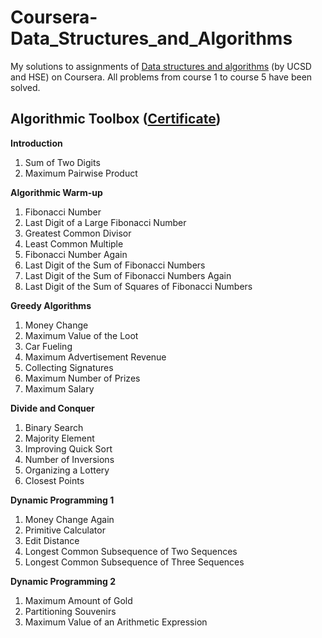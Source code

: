 # Coursera-Data_Structures_and_Algorithms
My solutions to assignments of [Data structures and algorithms](https://www.coursera.org/specializations/data-structures-algorithms) (by UCSD and HSE) on Coursera. All problems from course 1 to course 5 have been solved.

Algorithmic Toolbox ([Certificate](https://www.coursera.org/account/accomplishments/certificate/P7UWAE5Z4NAJ?utm_medium=certificate&utm_source=link&utm_campaign=copybutton_certificate))
-
**Introduction**
  1. Sum of Two Digits
  2. Maximum Pairwise Product

**Algorithmic Warm-up**
  1. Fibonacci Number
  2. Last Digit of a Large Fibonacci Number
  3. Greatest Common Divisor
  4. Least Common Multiple
  5. Fibonacci Number Again
  6. Last Digit of the Sum of Fibonacci Numbers
  7. Last Digit of the Sum of Fibonacci Numbers Again
  8. Last Digit of the Sum of Squares of Fibonacci Numbers

**Greedy Algorithms**
  1. Money Change
  2. Maximum Value of the Loot
  3. Car Fueling
  4. Maximum Advertisement Revenue
  5. Collecting Signatures
  6. Maximum Number of Prizes
  7. Maximum Salary

**Divide and Conquer**
  1. Binary Search
  1. Majority Element
  3. Improving Quick Sort
  4. Number of Inversions
  5. Organizing a Lottery
  6. Closest Points

**Dynamic Programming 1**
  1. Money Change Again
  2. Primitive Calculator
  3. Edit Distance
  4. Longest Common Subsequence of Two Sequences
  5. Longest Common Subsequence of Three Sequences

**Dynamic Programming 2**
  1. Maximum Amount of Gold
  2. Partitioning Souvenirs
  3. Maximum Value of an Arithmetic Expression

